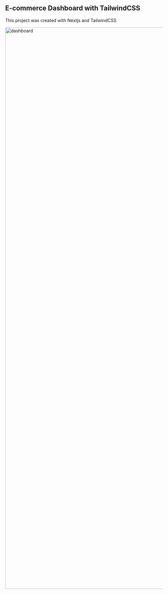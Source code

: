 
## E-commerce Dashboard with TailwindCSS

This project was created with Nextjs and TailwindCSS

<img width="1791" alt="dashboard" src="https://github.com/folaranmi/ecommerce-dashboard/assets/6519858/5ccd5494-34ac-4a00-a06f-4dca91afac6e">
